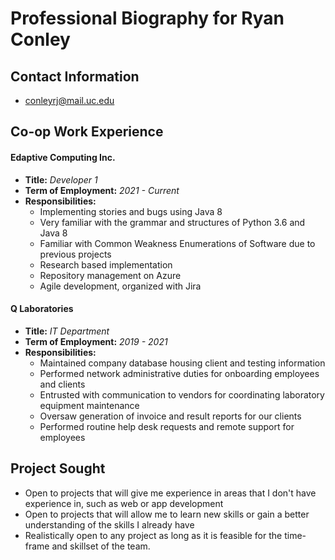 # Professional Biography for Ryan Conley
## Contact Information
- conleyrj@mail.uc.edu
## Co-op Work Experience
#### Edaptive Computing Inc.
- **Title:** *Developer 1*
- **Term of Employment:** *2021 - Current*
- **Responsibilities:**
    - Implementing stories and bugs using Java 8
    - Very familiar with the grammar and structures of Python 3.6 and Java 8
    - Familiar with Common Weakness Enumerations of Software due to previous projects
    - Research based implementation
    - Repository management on Azure
    - Agile development, organized with Jira
#### Q Laboratories
- **Title:** *IT Department*
- **Term of Employment:** *2019 - 2021*
- **Responsibilities:** 
    - Maintained company database housing client and testing information
    - Performed network administrative duties for onboarding employees and clients
    - Entrusted with communication to vendors for coordinating laboratory equipment maintenance
    - Oversaw generation of invoice and result reports for our clients
    - Performed routine help desk requests and remote support for employees
## Project Sought
- Open to projects that will give me experience in areas that I don't have experience in, such as web or app development
- Open to projects that will allow me to learn new skills or gain a better understanding of the skills I already have
- Realistically open to any project as long as it is feasible for the time-frame and skillset of the team.
